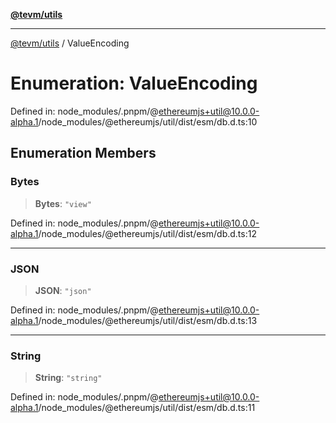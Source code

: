[**@tevm/utils**](../README.md)

***

[@tevm/utils](../globals.md) / ValueEncoding

# Enumeration: ValueEncoding

Defined in: node\_modules/.pnpm/@ethereumjs+util@10.0.0-alpha.1/node\_modules/@ethereumjs/util/dist/esm/db.d.ts:10

## Enumeration Members

### Bytes

> **Bytes**: `"view"`

Defined in: node\_modules/.pnpm/@ethereumjs+util@10.0.0-alpha.1/node\_modules/@ethereumjs/util/dist/esm/db.d.ts:12

***

### JSON

> **JSON**: `"json"`

Defined in: node\_modules/.pnpm/@ethereumjs+util@10.0.0-alpha.1/node\_modules/@ethereumjs/util/dist/esm/db.d.ts:13

***

### String

> **String**: `"string"`

Defined in: node\_modules/.pnpm/@ethereumjs+util@10.0.0-alpha.1/node\_modules/@ethereumjs/util/dist/esm/db.d.ts:11
